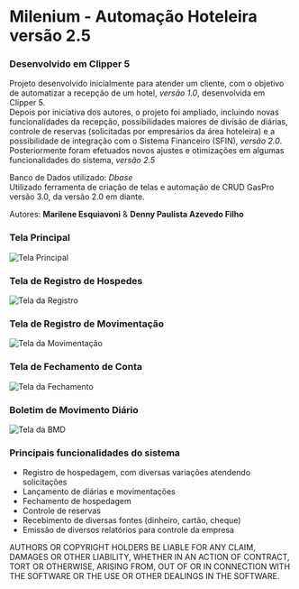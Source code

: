 # Milenium - Automação Hoteleira versão 2.5

### Desenvolvido em Clipper 5

Projeto desenvolvido inicialmente para atender um cliente, com o objetivo de automatizar
a recepção de um hotel, _versão 1.0_, desenvolvida em Clipper 5.  
Depois por iniciativa dos autores, o projeto foi ampliado, incluindo novas funcionalidades
da recepção, possibilidades maiores de divisão de diárias, controle de reservas (solicitadas
por empresários da área hoteleira) e a possibilidade de integração com o Sistema Financeiro
(SFIN), _versão 2.0_.
Posteriormente foram efetuados novos ajustes e otimizações em algumas funcionalidades do
sistema, _versão 2.5_

Banco de Dados utilizado: _Dbase_  
Utilizado ferramenta de criação de telas e automação de CRUD GasPro versão 3.0,
da versão 2.0 em diante.

Autores: **Marilene Esquiavoni** & **Denny Paulista Azevedo Filho**

### Tela Principal

![Tela Principal](https://mdcursos.dev.br/img/sisdesk/TelaPriMilenium.png)

### Tela de Registro de Hospedes

![Tela da Registro](https://mdcursos.dev.br/img/sisdesk/TelaCadRegistro.png)

### Tela de Registro de Movimentação

![Tela da Movimentação](https://mdcursos.dev.br/img/sisdesk/TelaCadMovimen.png)

### Tela de Fechamento de Conta

![Tela da Fechamento](https://mdcursos.dev.br/img/sisdesk/TelaFechaConta.png)

### Boletim de Movimento Diário

![Tela da BMD](https://mdcursos.dev.br/img/sisdesk/TelaManutBMD.png)

### Principais funcionalidades do sistema

- Registro de hospedagem, com diversas variações atendendo solicitações
- Lançamento de diárias e movimentações
- Fechamento de hospedagem
- Controle de reservas
- Recebimento de diversas fontes (dinheiro, cartão, cheque)
- Emissão de diversos relatórios para controle da empresa

AUTHORS OR COPYRIGHT HOLDERS BE LIABLE FOR ANY CLAIM, DAMAGES OR OTHER
LIABILITY, WHETHER IN AN ACTION OF CONTRACT, TORT OR OTHERWISE, ARISING FROM,
OUT OF OR IN CONNECTION WITH THE SOFTWARE OR THE USE OR OTHER DEALINGS IN THE
SOFTWARE.
